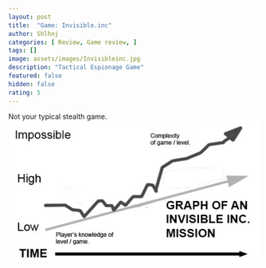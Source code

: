```yaml
---
layout: post
title:  "Game: Invisible.inc"
author: Shlhnj
categories: [ Review, Game review, ]
tags: []
image: assets/images/Invisibleinc.jpg
description: "Tactical Espionage Game"
featured: false
hidden: false
rating: 5
---
```


Not your typical stealth game. <br>
![I dont own this picture](/assets/images/Invisibleincgraph.jpg)
